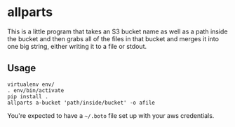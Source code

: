 # allparts

This is a little program that takes an S3 bucket name as well as a path inside
the bucket and then grabs all of the files in that bucket and merges it into one
big string, either writing it to a file or stdout.

## Usage

```
virtualenv env/
. env/bin/activate
pip install .
allparts a-bucket 'path/inside/bucket' -o afile
```

You're expected to have a `~/.boto` file set up with your aws credentials.
